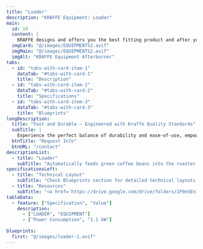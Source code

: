 ```yaml
---
title: "Loader"
description: "KRAFFE Equipment: Loader" 
main:
  id: 19
  content: |
    KRAFFE designs and offers you the best fitting product and after you start to use the products, KRAFFE offers you a 7/24 online customer support.
  imgCard: "@/images/EQUIPMENTS2.avif"
  imgMain: "@/images/EQUIPMENTS2.avif"
  imgAlt: "KRAFFE Equipment Afterburner"
tabs:
  - id: "tabs-with-card-item-1"
    dataTab: "#tabs-with-card-1"
    title: "Description"
  - id: "tabs-with-card-item-2"
    dataTab: "#tabs-with-card-2"
    title: "Specifications"
  - id: "tabs-with-card-item-3"
    dataTab: "#tabs-with-card-3"
    title: "Blueprints"
longDescription:
  title: "Fast and Durable – Engineered with Kraffe Quality Standards"
  subTitle: |
    Experience the perfect balance of durability and ease-of-use, empowering you to create extraordinary coffee experiences with confidence and precision. Check out the Loader from KRAFFE ROASTERS equipment.
  btnTitle: "Request Info"
  btnURL: "/contact"
descriptionList:
  - title: "Loader"
    subTitle: "Automatically feeds green coffee beans into the roaster, ensuring consistent batch sizes and reducing manual labor."
specificationsLeft:
  - title: "Technical Layout"
    subTitle: "Check Blueprints section for detailed technical layouts."
  - title: "Resources"
    subTitle: "<a href='https://drive.google.com/drive/folders/1F9e5EnI17jGkLRrw7HO03CCXrCJqcPnb' target='_blank' rel='noopener noreferrer' class='text-orange-500 hover:text-orange-600 dark:text-orange-400 dark:hover:text-orange-300 hover:underline'>Download User Manuals and Catalogs</a>"
tableData:
  - feature: ["Specification", "Value"]
    description:
      - ["LOADER", "EQUIPMENT"]
      - ["Power Consumption", "1.1 kW"]
    
blueprints:
  first: "@/images/loader-1.avif"
---
```

